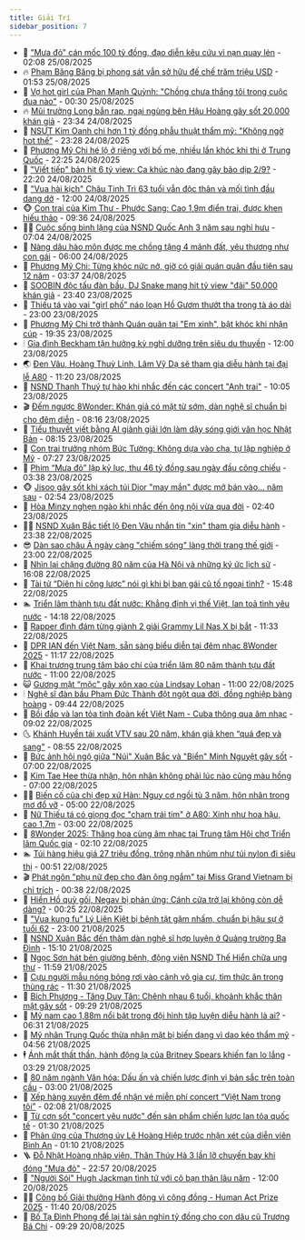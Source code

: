 ```yaml
---
title: Giải Trí
sidebar_position: 7
---
```


<!-- dantri-giai-tri:START -->
- 🤩 [&quot;Mưa đỏ&quot; cán mốc 100 tỷ đồng, đạo diễn kêu cứu vì nạn quay lén](https://dantri.com.vn/giai-tri/mua-do-can-moc-100-ty-dong-dao-dien-keu-cuu-vi-nan-quay-len-20250825075633724.htm) - 02:08 25/08/2025
- 🔥 [Phạm Băng Băng bị phong sát vẫn sở hữu đế chế trăm triệu USD](https://dantri.com.vn/giai-tri/pham-bang-bang-bi-phong-sat-van-so-huu-de-che-tram-trieu-usd-20250824181550969.htm) - 01:53 25/08/2025
- 🚀 [Vợ hot girl của Phan Mạnh Quỳnh: &quot;Chồng chưa thắng tôi trong cuộc đua nào&quot;](https://dantri.com.vn/giai-tri/vo-hot-girl-cua-phan-manh-quynh-chong-chua-thang-toi-trong-cuoc-dua-nao-20250825064434898.htm) - 00:30 25/08/2025
- 🔥 [Mũi trưởng Long bắn rap, ngại ngùng bên Hậu Hoàng gây sốt 20.000 khán giả](https://dantri.com.vn/giai-tri/mui-truong-long-ban-rap-ngai-ngung-ben-hau-hoang-gay-sot-20000-khan-gia-20250825053132003.htm) - 23:34 24/08/2025
- 🌈 [NSƯT Kim Oanh chi hơn 1 tỷ đồng phẫu thuật thẩm mỹ: &quot;Không ngờ hot thế”](https://dantri.com.vn/giai-tri/nsut-kim-oanh-chi-hon-1-ty-dong-phau-thuat-tham-my-khong-ngo-hot-the-20250825001254378.htm) - 23:28 24/08/2025
- 📝 [Phương Mỹ Chi hé lộ ở riêng với bố mẹ, nhiều lần khóc khi thi ở Trung Quốc](https://dantri.com.vn/giai-tri/phuong-my-chi-he-lo-o-rieng-voi-bo-me-nhieu-lan-khoc-khi-thi-o-trung-quoc-20250822183037400.htm) - 22:25 24/08/2025
- 💪 [&quot;Viết tiếp&quot; bản hit 6 tỷ view: Ca khúc nào đang gây bão dịp 2/9?](https://dantri.com.vn/giai-tri/viet-tiep-ban-hit-6-ty-view-ca-khuc-nao-dang-gay-bao-dip-29-20250817015322316.htm) - 22:20 24/08/2025
- 🤡 [&quot;Vua hài kịch&quot; Châu Tinh Trì 63 tuổi vẫn độc thân và mối tình đầu dang dở](https://dantri.com.vn/giai-tri/vua-hai-kich-chau-tinh-tri-63-tuoi-van-doc-than-va-moi-tinh-dau-dang-do-20250824132007299.htm) - 12:00 24/08/2025
- 🐵 [Con trai của Kim Thư - Phước Sang: Cao 1,9m điển trai, được khen hiếu thảo](https://dantri.com.vn/giai-tri/con-trai-cua-kim-thu-phuoc-sang-cao-19m-dien-trai-duoc-khen-hieu-thao-20250824160916880.htm) - 09:36 24/08/2025
- 🧑‍🏫 [Cuộc sống bình lặng của NSND Quốc Anh 3 năm sau nghỉ hưu](https://dantri.com.vn/giai-tri/cuoc-song-binh-lang-cua-nsnd-quoc-anh-3-nam-sau-nghi-huu-20250824125452716.htm) - 07:04 24/08/2025
- 💂 [Nàng dâu hào môn được mẹ chồng tặng 4 mảnh đất, yêu thương như con gái](https://dantri.com.vn/giai-tri/nang-dau-hao-mon-duoc-me-chong-tang-4-manh-dat-yeu-thuong-nhu-con-gai-20250823112652724.htm) - 06:00 24/08/2025
- 🤠 [Phương Mỹ Chi: Từng khóc nức nở, giờ có giải quán quân đầu tiên sau 12 năm](https://dantri.com.vn/giai-tri/phuong-my-chi-tung-khoc-nuc-no-gio-co-giai-quan-quan-dau-tien-sau-12-nam-20250824101835735.htm) - 03:37 24/08/2025
- 🫶 [SOOBIN độc tấu đàn bầu, DJ Snake mang hit tỷ view &quot;đãi&quot; 50.000 khán giả](https://dantri.com.vn/giai-tri/soobin-doc-tau-dan-bau-dj-snake-mang-hit-ty-view-dai-50000-khan-gia-20250824023050622.htm) - 23:40 23/08/2025
- 🦏 [Thiếu tá vào vai &quot;girl phố&quot; náo loạn Hồ Gươm thướt tha trong tà áo dài](https://dantri.com.vn/giai-tri/thieu-ta-vao-vai-girl-pho-nao-loan-ho-guom-thuot-tha-trong-ta-ao-dai-20250823151501825.htm) - 23:00 23/08/2025
- 🧰 [Phương Mỹ Chi trở thành Quán quân tại &quot;Em xinh&quot;, bật khóc khi nhận cúp](https://dantri.com.vn/giai-tri/phuong-my-chi-tro-thanh-quan-quan-tai-em-xinh-bat-khoc-khi-nhan-cup-20250823222552417.htm) - 19:35 23/08/2025
- 🕯 [Gia đình Beckham tận hưởng kỳ nghỉ dưỡng trên siêu du thuyền](https://dantri.com.vn/giai-tri/gia-dinh-beckham-tan-huong-ky-nghi-duong-tren-sieu-du-thuyen-20250823124721298.htm) - 12:00 23/08/2025
- 🌏 [Đen Vâu, Hoàng Thuỳ Linh, Lâm Vỹ Dạ sẽ tham gia diễu hành tại đại lễ A80](https://dantri.com.vn/giai-tri/den-vau-hoang-thuy-linh-lam-vy-da-se-tham-gia-dieu-hanh-tai-dai-le-a80-20250823164444075.htm) - 11:20 23/08/2025
- 🌈 [NSND Thanh Thuý tự hào khi nhắc đến các concert &quot;Anh trai&quot;](https://dantri.com.vn/giai-tri/nsnd-thanh-thuy-tu-hao-khi-nhac-den-cac-concert-anh-trai-20250823144800248.htm) - 10:05 23/08/2025
- 🎬 [Đếm ngược 8Wonder: Khán giả có mặt từ sớm, dàn nghệ sĩ chuẩn bị cho đêm diễn](https://dantri.com.vn/giai-tri/dem-nguoc-8wonder-khan-gia-co-mat-tu-som-dan-nghe-si-chuan-bi-cho-dem-dien-20250823142308150.htm) - 08:16 23/08/2025
- 👀 [Tiểu thuyết viết bằng AI giành giải lớn làm dậy sóng giới văn học Nhật Bản](https://dantri.com.vn/giai-tri/tieu-thuyet-viet-bang-ai-gianh-giai-lon-lam-day-song-gioi-van-hoc-nhat-ban-20250823103326301.htm) - 08:15 23/08/2025
- 🧰 [Con trai trưởng nhóm Bức Tường: Không dựa vào cha, tự lập nghiệp ở Mỹ](https://dantri.com.vn/giai-tri/con-trai-truong-nhom-buc-tuong-khong-dua-vao-cha-tu-lap-nghiep-o-my-20250821185500423.htm) - 07:27 23/08/2025
- 🧰 [Phim “Mưa đỏ” lập kỷ lục, thu 46 tỷ đồng sau ngày đầu công chiếu](https://dantri.com.vn/giai-tri/phim-mua-do-lap-ky-luc-thu-46-ty-dong-sau-ngay-dau-cong-chieu-20250823102327357.htm) - 03:38 23/08/2025
- 🐵 [Jisoo gây sốt khi xách túi Dior &quot;may mắn&quot; được mở bán vào... năm sau](https://dantri.com.vn/giai-tri/jisoo-gay-sot-khi-xach-tui-dior-may-man-duoc-mo-ban-vao-nam-sau-20250821172200032.htm) - 02:54 23/08/2025
- 🐘 [Hòa Minzy nghẹn ngào khi nhắc đến ông nội vừa qua đời](https://dantri.com.vn/giai-tri/hoa-minzy-nghen-ngao-khi-nhac-den-ong-noi-vua-qua-doi-20250823065509281.htm) - 02:40 23/08/2025
- 🧑‍💻 [NSND Xuân Bắc tiết lộ Đen Vâu nhắn tin &quot;xin&quot; tham gia diễu hành](https://dantri.com.vn/giai-tri/nsnd-xuan-bac-tiet-lo-den-vau-nhan-tin-xin-tham-gia-dieu-hanh-20250823011825330.htm) - 23:38 22/08/2025
- 😎 [Dàn sao châu Á ngày càng &quot;chiếm sóng&quot; làng thời trang thế giới](https://dantri.com.vn/giai-tri/dan-sao-chau-a-ngay-cang-chiem-song-lang-thoi-trang-the-gioi-20250821094657918.htm) - 23:00 22/08/2025
- 🧰 [Nhìn lại chặng đường 80 năm của Hà Nội và những ký ức lịch sử](https://dantri.com.vn/giai-tri/nhin-lai-chang-duong-80-nam-cua-ha-noi-va-nhung-ky-uc-lich-su-20250822222212467.htm) - 16:08 22/08/2025
- 🧰 [Tài tử “Diên hi công lược” nói gì khi bị bạn gái cũ tố ngoại tình?](https://dantri.com.vn/giai-tri/tai-tu-dien-hi-cong-luoc-noi-gi-khi-bi-ban-gai-cu-to-ngoai-tinh-20250822183616017.htm) - 15:48 22/08/2025
- 🏊 [Triển lãm thành tựu đất nước: Khẳng định vị thế Việt, lan toả tình yêu nước](https://dantri.com.vn/giai-tri/trien-lam-thanh-tuu-dat-nuoc-khang-dinh-vi-the-viet-lan-toa-tinh-yeu-nuoc-20250822200856361.htm) - 14:18 22/08/2025
- 🌋 [Rapper đình đám từng giành 2 giải Grammy Lil Nas X bị bắt](https://dantri.com.vn/giai-tri/rapper-dinh-dam-tung-gianh-2-giai-grammy-lil-nas-x-bi-bat-20250822180615049.htm) - 11:33 22/08/2025
- 🔭 [DPR IAN đến Việt Nam, sẵn sàng biểu diễn tại đêm nhạc 8Wonder 2025](https://dantri.com.vn/giai-tri/dpr-ian-den-viet-nam-san-sang-bieu-dien-tai-dem-nhac-8wonder-2025-20250822174530552.htm) - 11:17 22/08/2025
- 📝 [Khai trương trung tâm báo chí của triển lãm 80 năm thành tựu đất nước](https://dantri.com.vn/giai-tri/khai-truong-trung-tam-bao-chi-cua-trien-lam-80-nam-thanh-tuu-dat-nuoc-20250822171004528.htm) - 11:00 22/08/2025
- 😺 [Gương mặt “mộc” gây xôn xao của Lindsay Lohan](https://dantri.com.vn/giai-tri/guong-mat-moc-gay-xon-xao-cua-lindsay-lohan-20250822121545068.htm) - 11:00 22/08/2025
- 🕯 [Nghệ sĩ đàn bầu Phạm Đức Thành đột ngột qua đời, đồng nghiệp bàng hoàng](https://dantri.com.vn/giai-tri/nghe-si-dan-bau-pham-duc-thanh-dot-ngot-qua-doi-dong-nghiep-bang-hoang-20250822163407105.htm) - 09:44 22/08/2025
- 🦄 [Bồi đắp và lan tỏa tình đoàn kết Việt Nam - Cuba thông qua âm nhạc](https://dantri.com.vn/giai-tri/boi-dap-va-lan-toa-tinh-doan-ket-viet-nam-cuba-thong-qua-am-nhac-20250822143139474.htm) - 09:02 22/08/2025
- 🌜 [Khánh Huyền tái xuất VTV sau 20 năm, khán giả khen “quá đẹp và sang&quot;](https://dantri.com.vn/giai-tri/khanh-huyen-tai-xuat-vtv-sau-20-nam-khan-gia-khen-qua-dep-va-sang-20250822115031490.htm) - 08:55 22/08/2025
- 👹 [Bức ảnh hội ngộ giữa &quot;Núi&quot; Xuân Bắc và &quot;Biển&quot; Minh Nguyệt gây sốt](https://dantri.com.vn/giai-tri/buc-anh-hoi-ngo-giua-nui-xuan-bac-va-bien-minh-nguyet-gay-sot-20250822112032878.htm) - 07:00 22/08/2025
- 🚀 [Kim Tae Hee thừa nhận, hôn nhân không phải lúc nào cũng màu hồng](https://dantri.com.vn/giai-tri/kim-tae-hee-thua-nhan-hon-nhan-khong-phai-luc-nao-cung-mau-hong-20250822091127764.htm) - 07:00 22/08/2025
- 🧑‍💻 [Biến cố của chị đẹp xứ Hàn: Nguy cơ ngồi tù 3 năm, hôn nhân trong mơ đổ vỡ](https://dantri.com.vn/giai-tri/bien-co-cua-chi-dep-xu-han-nguy-co-ngoi-tu-3-nam-hon-nhan-trong-mo-do-vo-20250822094745787.htm) - 05:00 22/08/2025
- 🦩 [Nữ Thiếu tá có giọng đọc &quot;chạm trái tim&quot; ở A80: Xinh như hoa hậu, cao 1,7m](https://dantri.com.vn/giai-tri/nu-thieu-ta-co-giong-doc-cham-trai-tim-o-a80-xinh-nhu-hoa-hau-cao-17m-20250822012008728.htm) - 03:00 22/08/2025
- 💫 [8Wonder 2025: Thăng hoa cùng âm nhạc tại Trung tâm Hội chợ Triển lãm Quốc gia](https://dantri.com.vn/giai-tri/8wonder-2025-thang-hoa-cung-am-nhac-tai-trung-tam-hoi-cho-trien-lam-quoc-gia-20250822084241506.htm) - 02:10 22/08/2025
- 🏊 [Túi hàng hiệu giá 27 triệu đồng, trông nhăn nhúm như túi nylon đi siêu thị](https://dantri.com.vn/giai-tri/tui-hang-hieu-gia-27-trieu-dong-trong-nhan-nhum-nhu-tui-nylon-di-sieu-thi-20250817130222547.htm) - 00:51 22/08/2025
- 🎬 [Phát ngôn &quot;phụ nữ đẹp cho đàn ông ngắm&quot; tại Miss Grand Vietnam bị chỉ trích](https://dantri.com.vn/giai-tri/phat-ngon-phu-nu-dep-cho-dan-ong-ngam-tai-miss-grand-vietnam-bi-chi-trich-20250822054633896.htm) - 00:38 22/08/2025
- 💃 [Hiền Hồ quỳ gối, Negav bị phản ứng: Cánh cửa trở lại không còn dễ dàng?](https://dantri.com.vn/giai-tri/hien-ho-quy-goi-negav-bi-phan-ung-canh-cua-tro-lai-khong-con-de-dang-20250819211212265.htm) - 00:25 22/08/2025
- 🌊 [&quot;Vua kung fu&quot; Lý Liên Kiệt bị bệnh tật gặm nhấm, chuẩn bị hậu sự ở tuổi 62](https://dantri.com.vn/giai-tri/vua-kung-fu-ly-lien-kiet-bi-benh-tat-gam-nham-chuan-bi-hau-su-o-tuoi-62-20250820180227466.htm) - 23:00 21/08/2025
- 🧰 [NSND Xuân Bắc đến thăm dàn nghệ sĩ hợp luyện ở Quảng trường Ba Đình](https://dantri.com.vn/giai-tri/nsnd-xuan-bac-den-tham-dan-nghe-si-hop-luyen-o-quang-truong-ba-dinh-20250821201715086.htm) - 15:10 21/08/2025
- 🦣 [Ngọc Sơn hát bên giường bệnh, động viên NSND Thế Hiển chữa ung thư](https://dantri.com.vn/giai-tri/ngoc-son-hat-ben-giuong-benh-dong-vien-nsnd-the-hien-chua-ung-thu-20250821173227994.htm) - 11:59 21/08/2025
- 🥷 [Cựu người mẫu nóng bỏng rơi vào cảnh vô gia cư, tìm thức ăn trong thùng rác](https://dantri.com.vn/giai-tri/cuu-nguoi-mau-nong-bong-roi-vao-canh-vo-gia-cu-tim-thuc-an-trong-thung-rac-20250821130848231.htm) - 11:30 21/08/2025
- 🦏 [Bích Phương - Tăng Duy Tân: Chênh nhau 6 tuổi, khoảnh khắc thân mật gây sốt](https://dantri.com.vn/giai-tri/bich-phuong-tang-duy-tan-chenh-nhau-6-tuoi-khoanh-khac-than-mat-gay-sot-20250821150311640.htm) - 09:29 21/08/2025
- 🫶 [Mỹ nam cao 1,88m nổi bật trong đội hình tập luyện diễu hành là ai?](https://dantri.com.vn/giai-tri/my-nam-cao-188m-noi-bat-trong-doi-hinh-tap-luyen-dieu-hanh-la-ai-20250821110223574.htm) - 06:31 21/08/2025
- 💼 [Mỹ nhân Trung Quốc thừa nhận mặt bị biến dạng vì dao kéo thẩm mỹ](https://dantri.com.vn/giai-tri/my-nhan-trung-quoc-thua-nhan-mat-bi-bien-dang-vi-dao-keo-tham-my-20250821084815572.htm) - 04:56 21/08/2025
- 🕴 [Ánh mắt thất thần, hành động lạ của Britney Spears khiến fan lo lắng](https://dantri.com.vn/giai-tri/anh-mat-that-than-hanh-dong-la-cua-britney-spears-khien-fan-lo-lang-20250820095112737.htm) - 03:29 21/08/2025
- 🐲 [80 năm ngành Văn hóa: Dấu ấn và chiến lược định vị bản sắc trên toàn cầu](https://dantri.com.vn/giai-tri/80-nam-nganh-van-hoa-dau-an-va-chien-luoc-dinh-vi-ban-sac-tren-toan-cau-20241101062943614.htm) - 03:00 21/08/2025
- 🐘 [Xếp hàng xuyên đêm để nhận vé miễn phí concert “Việt Nam trong tôi”](https://dantri.com.vn/giai-tri/xep-hang-xuyen-dem-de-nhan-ve-mien-phi-concert-viet-nam-trong-toi-20250821083522068.htm) - 02:08 21/08/2025
- 🤭 [Từ cơn sốt &quot;concert yêu nước&quot; đến sản phẩm chiến lược lan tỏa quốc tế](https://dantri.com.vn/giai-tri/tu-con-sot-concert-yeu-nuoc-den-san-pham-chien-luoc-lan-toa-quoc-te-20250820014003339.htm) - 01:30 21/08/2025
- 💯 [Phản ứng của Thượng úy Lê Hoàng Hiệp trước nhận xét của diễn viên Bình An](https://dantri.com.vn/giai-tri/phan-ung-cua-thuong-uy-le-hoang-hiep-truoc-nhan-xet-cua-dien-vien-binh-an-20250820230856410.htm) - 01:10 21/08/2025
- 🪜 [Đỗ Nhật Hoàng nhập viện, Thân Thúy Hà 3 lần lỡ chuyến bay khi đóng &quot;Mưa đỏ&quot;](https://dantri.com.vn/giai-tri/do-nhat-hoang-nhap-vien-than-thuy-ha-3-lan-lo-chuyen-bay-khi-dong-mua-do-20250820220016474.htm) - 22:57 20/08/2025
- 👹 [&quot;Người Sói&quot; Hugh Jackman tình tứ với cô bạn thân lâu năm](https://dantri.com.vn/giai-tri/nguoi-soi-hugh-jackman-tinh-tu-voi-co-ban-than-lau-nam-20250819112500380.htm) - 12:00 20/08/2025
- 🧑‍🏫 [Công bố Giải thưởng Hành động vì cộng đồng - Human Act Prize 2025](https://dantri.com.vn/giai-tri/cong-bo-giai-thuong-hanh-dong-vi-cong-dong-human-act-prize-2025-20250819162750798.htm) - 11:40 20/08/2025
- 🐘 [Bố Tạ Đình Phong để lại tài sản nghìn tỷ đồng cho con dâu cũ Trương Bá Chi](https://dantri.com.vn/giai-tri/bo-ta-dinh-phong-de-lai-tai-san-nghin-ty-dong-cho-con-dau-cu-truong-ba-chi-20250820110051615.htm) - 09:29 20/08/2025<!-- dantri-giai-tri:END -->
